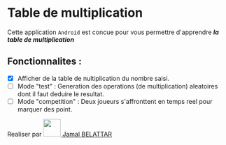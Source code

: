# Table de multiplication

Cette application ``Android`` est concue pour vous permettre d'apprendre ***la table de multiplication***

## Fonctionnalites :

- [X]  Afficher de la table de nultiplication du nombre saisi.
- [ ]  Mode "test" : Generation des operations (de multiplication) aleatoires dont il faut deduire le resultat.
- [ ]  Mode "competition" : Deux joueurs s'affronttent en temps reel pour marquer des point.

Realiser par
<a href="https://github.com/Jamal-BELATTAR">
<img src="https://static.thenounproject.com/png/3560915-200.png" width="40px" height="40px">
</a>
<ins>Jamal BELATTAR</ins>
